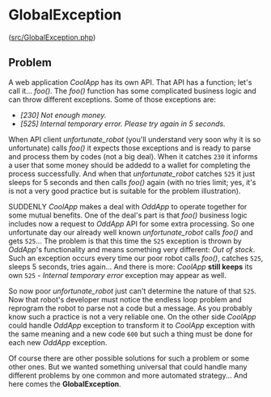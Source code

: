 # GlobalException

([src/GlobalException.php](../../../../src/GlobalException.php))

## Problem

A web application _CoolApp_ has its own API. That API has a function; let's call it... _foo()_. The _foo()_ function
has some complicated business logic and can throw different exceptions. Some of those exceptions are:
- _\[230\] Not enough money._
- _\[525\] Internal temporary error. Please try again in 5 seconds._

When API client _unfortunate_robot_ (you'll understand very soon why it is so unfortunate) calls _foo()_ it expects
those exceptions and is ready to parse and process them by codes (not a big deal). When it catches `230` it informs a
user that some money should be addedd to a wallet for completing the process successfully. And when that
_unfortunate_robot_  catches `525` it just sleeps for 5 seconds and then calls _foo()_ again (with no tries limit; yes,
it's is not a very good practice but is suitable for the problem illustration).

SUDDENLY _CoolApp_ makes a deal with _OddApp_ to operate together for some mutual benefits. One of the deal's part is
that _foo()_ business logic includes now a request to _OddApp_ API for some extra processing.
So one unfortunate day our already well known _unfortunate_robot_ calls _foo()_ and gets `525`... The problem is that
this time the `525` exception is thrown by _OddApp_'s functionality and means something very different: _Out of stock_.
Such an exception occurs every time our poor robot calls _foo()_, catches `525`, sleeps 5 seconds, tries again...
And there is more: _CoolApp_ **still keeps** its own `525` - _Internal temporary error_ exception may appear as well.

So now poor _unfortunate_robot_ just can't determine the nature of that `525`. Now that robot's developer must notice
the endless loop problem and reprogram the robot to parse not a code but a message. As you probably know such a
practice is not a very reliable one. On the other side _CoolApp_ could handle _OddApp_ exception to transform it to
_CoolApp_ exception with the same meaning and a new code `600` but such a thing must be done for each new _OddApp_
exception.

Of course there are other possible solutions for such a problem or some other ones. But we wanted something universal
that could handle many different problems by one common and more automated strategy... And here comes the
**GlobalException**.
